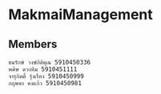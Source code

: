 # MakmaiManagement
## Members
    ธนรักษ์ วงษ์กิติคุณ 5910450336
    พศิษ ดวงทิม 5910451111
    จารุกิตติ์ รุ่งเรือง 5910450999
    กฤษดา คงแก้ว 5910450981
    
